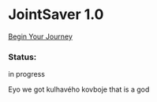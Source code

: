 # JointSaver 1.0
[Begin Your Journey](https://pablomikes.github.io/JointSaver/)
<h3>Status:</h3>
<p>in progress</p>
<p>Eyo we got kulhavého kovboje that is a god</p>
